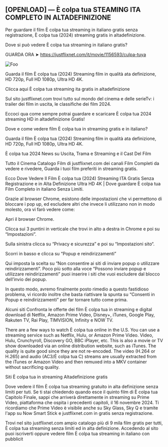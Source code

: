 ## [OPENLOAD] — È colpa tua STEAMING ITA COMPLETO IN ALTADEFINIZIONE

Per guardare il film È colpa tua streaming in italiano gratis senza registrazione, È colpa tua (2024) streaming gratis in altadefinizione.

Dove si può vedere È colpa tua streaming in italiano gratis?

GUARDA ORA ➤ https://justflixnet.com/it/movie/1156593/culpa-tuya

<animated-image data-catalyst=""><a href="https://justflixnet.com/it/movie/1156593/culpa-tuya" rel="nofollow" data-target="animated-image.originalLink"><img src="https://camo.githubusercontent.com/917e6ed5c302499242165dcc02bdbce85c075fd21b35918eb9c0b771855261b8/68747470733a2f2f7374617469632e7769787374617469632e636f6d2f6d656469612f6232343966395f61646163386637306662336634356238383639313639366337376465313866337e6d76322e676966" alt="Foo" data-canonical-src="https://static.wixstatic.com/media/b249f9_adac8f70fb3f45b88691696c77de18f3~mv2.gif" style="max-width: 100%; display: inline-block;" data-target="animated-image.originalImage"></a>

Guarda il film È colpa tua (2024) Streaming film in qualità ata definizione, HD 720p, Full HD 1080p, Ultra HD 4K.

Clicca aqui È colpa tua streaming ita gratis in altadefinizione

Sul sito justflixnet.com trovi tutto sul mondo del cinema e delle serieTv: i trailer dei film in uscita, le classifiche dei film 2024.

Eccoci qua come sempre potrai guardare e scaricare È colpa tua 2024 streaming HD in altadefinizione Gratis!

Dove e come vedere film È colpa tua in streaming gratis e in italiano?

Guarda il film È colpa tua (2024) Streaming film in qualità ata definizione, HD 720p, Full HD 1080p, Ultra HD 4K.

È colpa tua 2024 News su Uscita, Trama e Streaming e il Cast Del Film

Tutto il Cinema Catalogo Film di justflixnet.com dei canali Film Completi da vedere e rivedere, Guarda i tuoi film preferiti in streaming gratis.

Ecco Dove Vedere Il Film È colpa tua (2024) Streaming ITA Gratis Senza Registrazione e in Alta Definizione Ultra HD 4K | Dove guardare È colpa tua Film Completo in italiano Senza Limiti.

Grazie al browser Chrome, esistono delle impostazioni che vi permettono di bloccare i pop up, ed escludere altri che invece li utilizzano non in modo molesto, ora vi farò vedere come:

Apri il browser Chrome.

Clicca sui 3 puntini in verticale che trovi in alto a destra in Chrome e poi su “Impostazioni”.

Sulla sinistra clicca su “Privacy e sicurezza” e poi su “Impostazioni sito“.

Scorri in basso e clicca su “Popup e reindirizzamenti”

Qui imposta la scelta su “Non consentire ai siti di inviare popup o utilizzare reindirizzamenti”. Poco più sotto alla voce “Possono inviare popup e utilizzare reindirizzamenti” puoi inserire i siti che vuoi escludere dal blocco dell’invio dei popup.

In questo modo, avremo finalmente posto rimedio a questo fastidioso problema, vi ricordo inoltre che basta riattivare la spunta su “Consenti in Popup e reindirizzamenti” per far tornare tutto come prima.

Alcuni siti Confronta le offerte dei film È colpa tua in streaming e digital download di Netflix, Amazon Prime Video, Disney+, iTunes, Google Play, Rakuten TV, Rai Play, TIMVISION, Infinity e NOW TV.

There are a few ways to watch È colpa tua online in the U.S. You can use a streaming service such as Netflix, Hulu, or Amazon Prime Video. Video, Hulu, Crunchyroll, Discovery GO, BBC iPlayer, etc. This is also a movie or TV show downloaded via an online distribution website, such as iTunes. The quality is quite good since they are not re-encoded. The video (H.264 or H.265) and audio (AC3/È colpa tua C) streams are usually extracted from the iTunes or Amazon Video and then remuxed into a MKV container without sacrificing quality.

Siti È colpa tua in streaming Altadefinizione gratis

Dove vedere il film È colpa tua streaming gratuito in alta definizione senza limiti per tuti. Se ti stai chiedendo quando esce il quinto film di È colpa tua Capitolo Finale, sappi che arriverà direttamente in streaming su Prime Video, piattaforma che ospita i precedenti capitoli, il 16 novembre 2024. Ti ricordiamo che Prime Video è visibile anche su Sky Glass, Sky Q e tramite l'app su Now Smart Stick e justflixnet.com in gratis senza registrazione.

Trovi nel sito justflixnet.com ampio catalogo più di 9 mila film gratis per tutti, È colpa tua streaming senza limiti ed in alta definizione. Accedendo al sito puoi iscriverti oppure vedere film È colpa tua streaming in italiano con pubblicit
